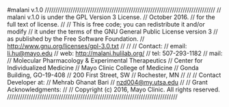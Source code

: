 #malani v.1.0
///////////////////////////////////////////////////////////////////////////////
//  malani v.1.0 is under the GPL Version 3 License.
//  October 2016.
//  for the full text of license.
//
//    This is free code; you can redistribute it and/or modify
//    it under the terms of the GNU General Public License version 3 
//    as published by the Free Software Foundation.
//    http://www.gnu.org/licenses/gpl-3.0.txt
// 
//
//    Contact:
//    email: li.hu@mayo.edu
//    web: http://malani.hulilab.org/
//    tel: 507-293-1182
//    mail: 
//    Molecular Pharmacology & Experimental Therapeutics
//    Center for Individualized Medicine
//    Mayo Clinic College of Medicine
//    Gonda Building, GO-19-408
//    200 First Street, SW
//    Rochester, MN
//
//
//    Contact Developer at:
//    Mehrab Ghanat Bari
//    nzd004@my.utsa.edu
//
//    Grant Acknowledgments:
//
// Copyright (c) 2016, Mayo Clinic. All rights reserved.
///////////////////////////////////////////////////////////////////////////////


